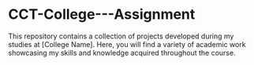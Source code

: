# CCT-College---Assignment
This repository contains a collection of projects developed during my studies at [College Name]. Here, you will find a variety of academic work showcasing my skills and knowledge acquired throughout the course.
